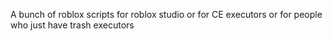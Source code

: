 A bunch of roblox scripts for roblox studio or for CE executors or for people who just have trash executors

